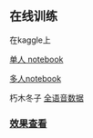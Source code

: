 ## 在线训练
在kaggle上 

[单人 notebook](https://colab.research.google.com/drive/1_02NpQmuduAomkrgXWfNWHnzYIsnqDsh?usp=sharing)

[多人notebook](https://www.kaggle.com/code/rinkagura/aoi-mix)

朽木冬子 [全语音数据](https://drive.google.com/file/d/1L62VERKwKYWcWV-C-rdvIkdOGbkKg9Un/view?usp=share_link)
### [效果查看](https://www.bilibili.com/video/BV1rW4y1x7Xq)
